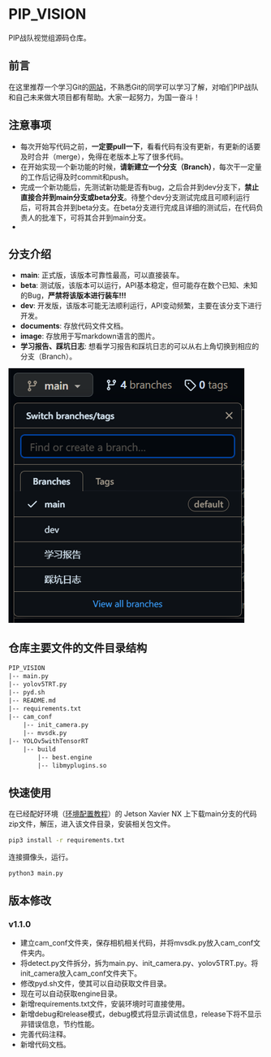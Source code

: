 # PIP_VISION
PIP战队视觉组源码仓库。

## 前言
在这里推荐一个学习Git的[网站](https://www.liaoxuefeng.com/wiki/896043488029600)，不熟悉Git的同学可以学习了解，对咱们PIP战队和自己未来做大项目都有帮助。大家一起努力，为国一奋斗！

## 注意事项
- 每次开始写代码之前，**一定要pull一下**，看看代码有没有更新，有更新的话要及时合并（merge），免得在老版本上写了很多代码。
- 在开始实现一个新功能的时候，**请新建立一个分支（Branch）**，每次干一定量的工作后记得及时commit和push。
- 完成一个新功能后，先测试新功能是否有bug，之后合并到dev分支下，**禁止直接合并到main分支或beta分支**。待整个dev分支测试完成且可顺利运行后，可将其合并到beta分支。在beta分支进行完成且详细的测试后，在代码负责人的批准下，可将其合并到main分支。
- 
## 分支介绍
- **main**: 正式版，该版本可靠性最高，可以直接装车。
- **beta**: 测试版，该版本可以运行，API基本稳定，但可能存在数个已知、未知的Bug，**严禁将该版本进行装车!!!**
- **dev**: 开发版，该版本可能无法顺利运行，API变动频繁，主要在该分支下进行开发。
- **documents**: 存放代码文件文档。
- **image**: 存放用于写markdown语言的图片。
- **学习报告、踩坑日志**: 想看学习报告和踩坑日志的可以从右上角切换到相应的分支（Branch）。

![示例图片](https://github.com/gaohaojia/PIP_VISION/blob/images/%E7%A4%BA%E4%BE%8B%E5%9B%BE%E7%89%87.png)

## 仓库主要文件的文件目录结构
```
PIP_VISION
|-- main.py
|-- yolov5TRT.py
|-- pyd.sh
|-- README.md
|-- requirements.txt
|-- cam_conf
    |-- init_camera.py
    |-- mvsdk.py
|-- YOLOv5withTensorRT
    |-- build
        |-- best.engine
        |-- libmyplugins.so
```
## 快速使用
在已经配好环境（[环境配置教程](https://github.com/gaohaojia/PIP_VISION/blob/%E8%B8%A9%E5%9D%91%E6%97%A5%E5%BF%97/%5B18.04%2B10.2%2B8.0.6%5DNX%E7%8E%AF%E5%A2%83%E9%85%8D%E7%BD%AE%E5%85%A8%E8%BF%87%E7%A8%8B%E5%8F%8A%E8%B8%A9%E5%9D%91%E8%AE%B0%E5%BD%95-%E9%AB%98%E9%A2%A2%E5%98%89.md)）的 Jetson Xavier NX 上下载main分支的代码zip文件，解压，进入该文件目录，安装相关包文件。
```bash
pip3 install -r requirements.txt
```
连接摄像头，运行。
```bash
python3 main.py
```

## 版本修改
### v1.1.0
- 建立cam_conf文件夹，保存相机相关代码，并将mvsdk.py放入cam_conf文件夹内。
- 将detect.py文件拆分，拆为main.py、init_camera.py、yolov5TRT.py。将init_camera放入cam_conf文件夹下。
- 修改pyd.sh文件，使其可以自动获取文件目录。
- 现在可以自动获取engine目录。
- 新增requirements.txt文件，安装环境时可直接使用。
- 新增debug和release模式，debug模式将显示调试信息，release下将不显示非错误信息，节约性能。
- 完善代码注释。
- 新增代码文档。
